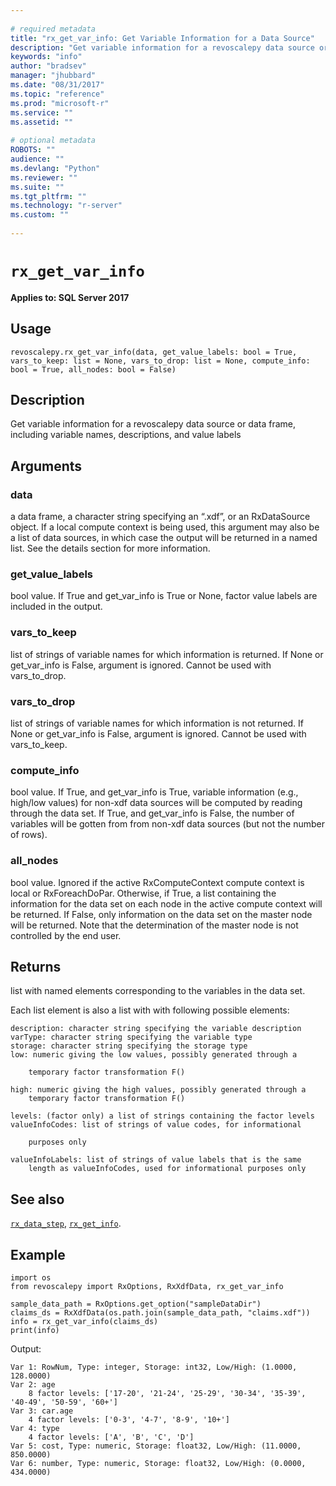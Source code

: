 ```yaml
--- 
 
# required metadata 
title: "rx_get_var_info: Get Variable Information for a Data Source" 
description: "Get variable information for a revoscalepy data source or data frame, including variable names, descriptions, and value labels" 
keywords: "info" 
author: "bradsev" 
manager: "jhubbard" 
ms.date: "08/31/2017" 
ms.topic: "reference" 
ms.prod: "microsoft-r" 
ms.service: "" 
ms.assetid: "" 
 
# optional metadata 
ROBOTS: "" 
audience: "" 
ms.devlang: "Python" 
ms.reviewer: "" 
ms.suite: "" 
ms.tgt_pltfrm: "" 
ms.technology: "r-server" 
ms.custom: "" 
 
---
```


# `rx_get_var_info`


**Applies to: SQL Server 2017**


## Usage



```
revoscalepy.rx_get_var_info(data, get_value_labels: bool = True, vars_to_keep: list = None, vars_to_drop: list = None, compute_info: bool = True, all_nodes: bool = False)
```




## Description

Get variable information for a revoscalepy data source or data frame,
including variable names, descriptions, and value labels


## Arguments


### data

a data frame, a character string specifying an “.xdf”, or an
RxDataSource object. If a local compute context is being used, this
argument may also be a list of data sources, in which case the output will
be returned in a named list. See the details section for more information.


### get_value_labels

bool value. If True and get_var_info is True or
None, factor value labels are included in the output.


### vars_to_keep

list of strings of variable names for which
information is returned. If None or get_var_info is False, argument is
ignored. Cannot be used with vars_to_drop.


### vars_to_drop

list of strings of variable names for which
information is not returned. If None or get_var_info is False, argument is
ignored. Cannot be used with vars_to_keep.


### compute_info

bool value. If True, and get_var_info is True,
variable information (e.g., high/low values) for non-xdf data sources will
be computed by reading through the data set. If True, and get_var_info is
False, the number of variables will be gotten from from non-xdf data
sources (but not the number of rows).


### all_nodes

bool value. Ignored if the active RxComputeContext
compute context is local or RxForeachDoPar. Otherwise, if True, a list
containing the information for the data set on each node in the active
compute context will be returned. If False, only information on the data
set on the master node will be returned. Note that the determination of the
master node is not controlled by the end user.


## Returns

list with named elements corresponding to the variables in the data set.

Each list element is also a list with with following possible elements:

    description: character string specifying the variable description
    varType: character string specifying the variable type
    storage: character string specifying the storage type
    low: numeric giving the low values, possibly generated through a

        temporary factor transformation F()

    high: numeric giving the high values, possibly generated through a
        temporary factor transformation F()

    levels: (factor only) a list of strings containing the factor levels
    valueInfoCodes: list of strings of value codes, for informational

        purposes only

    valueInfoLabels: list of strings of value labels that is the same
        length as valueInfoCodes, used for informational purposes only


## See also

[`rx_data_step`](rx-data-step.md),
[`rx_get_info`](rx-get-info.md).


## Example



```
import os
from revoscalepy import RxOptions, RxXdfData, rx_get_var_info

sample_data_path = RxOptions.get_option("sampleDataDir")
claims_ds = RxXdfData(os.path.join(sample_data_path, "claims.xdf"))
info = rx_get_var_info(claims_ds)
print(info)
```


Output:



```
Var 1: RowNum, Type: integer, Storage: int32, Low/High: (1.0000, 128.0000)
Var 2: age
	8 factor levels: ['17-20', '21-24', '25-29', '30-34', '35-39', '40-49', '50-59', '60+']
Var 3: car.age
	4 factor levels: ['0-3', '4-7', '8-9', '10+']
Var 4: type
	4 factor levels: ['A', 'B', 'C', 'D']
Var 5: cost, Type: numeric, Storage: float32, Low/High: (11.0000, 850.0000)
Var 6: number, Type: numeric, Storage: float32, Low/High: (0.0000, 434.0000)
```

